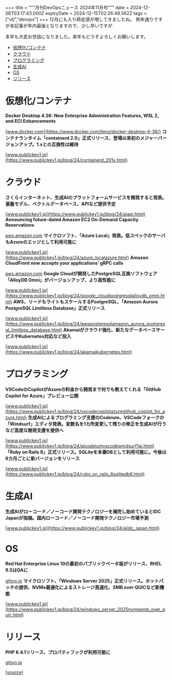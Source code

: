 +++
title = """月刊DevOpsニュース 2024年11月号"""
date = 2024-12-06T03:17:43.000Z
expiryDate = 2024-12-15T02:26:48.562Z
tags = ["vtj","devops"]
+++
12月にも入り師走感が増してきましたね。 例年通りですが本記事が年内最後となりますので、少し早いですが

本年も大変お世話になりました。来年もどうぞよろしくお願いします。

*   [仮想化/コンテナ](#仮想化コンテナ)
*   [クラウド](#クラウド)
*   [プログラミング](#プログラミング)
*   [生成AI](#生成AI)
*   [OS](#OS)
*   [リリース](#リリース)

仮想化/コンテナ
========

**Docker Desktop 4.36: New Enterprise Administration Features, WSL 2, and ECI Enhancements**

[www.docker.com](https://www.docker.com/blog/docker-desktop-4-36/) **コンテナランタイム「containerd 2.0」正式リリース、登場以来初のメジャーバージョンアップ。1.xとの互換性は維持**

[www.publickey1.jp](https://www.publickey1.jp/blog/24/containerd_201x.html)

クラウド
====

**さくらインターネット、生成AIのプラットフォームサービスを開発すると発表。基盤モデル、ベクトルデータベース、APIなど提供予定**

[www.publickey1.jp](https://www.publickey1.jp/blog/24/aiapi.html) **Announcing future-dated Amazon EC2 On-Demand Capacity Reservations**

[aws.amazon.com](https://aws.amazon.com/jp/blogs/aws/announcing-future-dated-amazon-ec2-on-demand-capacity-reservations/) **マイクロソフト、「Azure Local」発表。低スペックのサーバもAzureのエッジとして利用可能に**

[www.publickey1.jp](https://www.publickey1.jp/blog/24/azure_localazure.html) **Amazon CloudFront now accepts your applications’ gRPC calls**

[aws.amazon.com](https://aws.amazon.com/jp/blogs/aws/amazon-cloudfront-now-accepts-your-applications-grpc-calls/) **Google Cloudが開発したPostgreSQL互換ソフトウェア「AlloyDB Omni」がバージョンアップ、より高性能に**

[www.publickey1.jp](https://www.publickey1.jp/blog/24/google_cloudpostgresqlalloydb_omni.html) **AWS、リードもライトもスケールするPostgreSQL、「Amazon Aurora PostgreSQL Limitless Database」正式リリース**

[www.publickey1.jp](https://www.publickey1.jp/blog/24/awspostgresqlamazon_aurora_postgresql_limitless_database.html) **Akamaiがクラウド強化、新たなデータベースサービスやKubernetes対応など投入**

[www.publickey1.jp](https://www.publickey1.jp/blog/24/akamaikubernetes.html)

プログラミング
=======

**VSCodeのCopilotがAzureの料金から開発まで何でも教えてくれる「GitHub Copilot for Azure」プレビュー公開**

[www.publickey1.jp](https://www.publickey1.jp/blog/24/vscodecopilotazuregithub_copilot_for_azure.html) **生成AIによるプログラミング支援のCodeium、VSCodeフォークの「Windsurf」エディタ発表。変数名を1カ所変更して残りの修正を生成AIが行うなど高度な開発支援を提供へ**

[www.publickey1.jp](https://www.publickey1.jp/blog/24/aicodeiumvscodewindsurf1ai.html) **「Ruby on Rails 8」正式リリース。SQLiteを本番DBとして利用可能に。今後は6カ月ごとに新バージョンをリリース**

[www.publickey1.jp](https://www.publickey1.jp/blog/24/ruby_on_rails_8sqlitedb6.html)

生成AI
====

**生成AIがローコード／ノーコード開発テクノロジーを補完し始めているとIDC Japanが指摘。国内ローコード／ノーコード開発テクノロジー市場予測**

[www.publickey1.jp](https://www.publickey1.jp/blog/24/aiidc_japan.html)

OS
==

**Red Hat Enterprise Linux 10の最初のパブリックベータ版がリリース⁠⁠、RHEL 9.5はGAに**

[gihyo.jp](https://gihyo.jp/article/2024/11/daily-linux-241115?utm_source=feed) **マイクロソフト、「Windows Server 2025」正式リリース。ホットパッチの提供、NVMe最適化によるストレージ高速化、SMB over QUICなど新機能**

[www.publickey1.jp](https://www.publickey1.jp/blog/24/windows_server_2025nvmesmb_over_quic.html)

リリース
====

**PHP 8.4.1リリース⁠⁠、プロパティフックが利用可能に**

[gihyo.jp](https://gihyo.jp/article/2024/11/php-8_4_1?utm_source=feed)

[[source]](https://devops-blog.virtualtech.jp/entry/20241206/1733455063)
